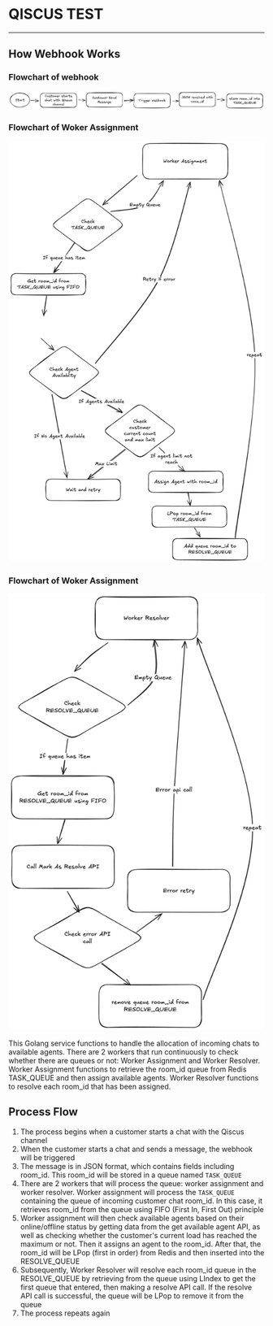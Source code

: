 # QISCUS TEST

---

## How Webhook Works

### Flowchart of webhook

![alt text](webhook_flow.png)

### Flowchart of Woker Assignment

![alt text](worker_assignment.png)

### Flowchart of Woker Assignment

![alt text](worker_resolver.png)

This Golang service functions to handle the allocation of incoming chats to available agents. There are 2 workers that run continuously to check whether there are queues or not: Worker Assignment and Worker Resolver. Worker Assignment functions to retrieve the room_id queue from Redis TASK_QUEUE and then assign available agents. Worker Resolver functions to resolve each room_id that has been assigned.

## Process Flow

1. The process begins when a customer starts a chat with the Qiscus channel
2. When the customer starts a chat and sends a message, the webhook will be triggered
3. The message is in JSON format, which contains fields including room_id. This room_id will be stored in a queue named `TASK_QUEUE`
4. There are 2 workers that will process the queue: worker assignment and worker resolver. Worker assignment will process the `TASK_QUEUE` containing the queue of incoming customer chat room_id. In this case, it retrieves room_id from the queue using FIFO (First In, First Out) principle
5. Worker assignment will then check available agents based on their online/offline status by getting data from the get available agent API, as well as checking whether the customer's current load has reached the maximum or not. Then it assigns an agent to the room_id. After that, the room_id will be LPop (first in order) from Redis and then inserted into the RESOLVE_QUEUE
6. Subsequently, Worker Resolver will resolve each room_id queue in the RESOLVE_QUEUE by retrieving from the queue using LIndex to get the first queue that entered, then making a resolve API call. If the resolve API call is successful, the queue will be LPop to remove it from the queue
7. The process repeats again
